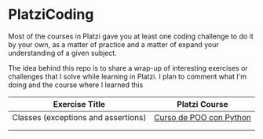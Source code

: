 # PlatziCoding
Most of the courses in Platzi gave you at least one coding challenge to do it by your own, as a matter of practice and a matter of expand your understanding of a given subject. 

The idea behind this repo is to share a wrap-up of interesting exercises or challenges that I solve while learning in Platzi. I plan to comment what I'm doing and the course where I learned this

| Exercise Title                      | Platzi Course                                                |
| ----------------------------------- | ------------------------------------------------------------ |
| Classes (exceptions and assertions) | [Curso de POO con Python](https://platzi.com/cursos/poo-python/) |
|                                     |                                                              |
|                                     |                                                              |

